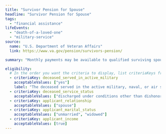 ```yaml
---
title: "Survivor Pension for Spouse"
headline: "Survivor Pension for Spouse"
tags:
  - "financial assistance"
lifeEvents:
  - "death-of-a-loved-one"
  - "military-service"
source:
  name: "U.S. Department of Veteran Affairs"
  link: https://www.va.gov/pension/survivors-pension/

summary: "Monthly payments may be available to qualified surviving spouses of wartime veterans who meet certain income and net worth limits."

eligibility:
  # In the order you want the criteria to display, list criteriaKeys from the csv here, each followed by a comma-separated list of which values indicate eligibility for that criteria. Wrap individual values in quotes if they have inner commas.
  - criteriaKey: deceased_served_in_active_military
    acceptableValues: ["yes"]
    label: "The deceased served in the active military, naval, or air service."
  - criteriaKey: deceased_service_status
    acceptableValues: ["discharged under conditions other than dishonorable"]
  - criteriaKey: applicant_relationship
    acceptableValues: ["spouse"]
  - criteriaKey: applicant_marital_status
    acceptableValues: ["unmarried", "widowed"]
  - criteriaKey: applicant_income
    acceptableValues: [true]
---
```

